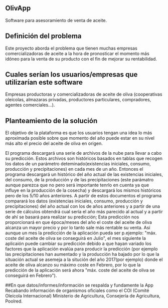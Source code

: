 ## OlivApp
Software para asesoramiento de venta de aceite.

## Definición del problema
Este proyecto aborda el problema que tienen muchas empresas comercializadoras de aceite a la hora de pronosticar el momento más idóneo para la venta de su producto con el fin de mejorar su rentabilidad.

## Cuales serían los usuarios/empresas que utilizarían este software
Empresas productoras y comercializadoras de aceite de oliva (cooperativas oleícolas, almazaras privadas, productores particulares, compradores, agentes comerciales...).

## Planteamiento de la solución
El objetivo de la plataforma es que los usuarios tengan una idea lo más aproximada posible sobre que momento del año puede estar en su nivel más alto el precio del aceite de oliva en origen.

El programa descargará una serie de archivos de la nube para llevar a cabo su predicción. Estos archivos son históricos basados en tablas que recogen los datos de un parámetro deteminado(existencias iniciales, consumo, producción y precipitaciones) en cada mes de un año. Entonces el programa descargará un histórico del año actual de las existencias iniciales, del consumo, de la producción y de las precipitaciones (este parámatro aunque parezca que no pero será importante tenrlo en cuenta ya que influye en la producción de la cosecha) y descargará los mismos históricos pero de los 5/10 años anteriores. A partir de estos documentos el programa comparará los datos (existencias iniciales, consumo, producción y precipitaciones) del año actual con los de años anteriores y a partir de una serie de cálculos obtendrá cual sería el año más parecido al actual y a partir de ahí se basará para realizar su predicción; Esta predicción nos proporcionará en que época/meses del año el coste del aceite de oliva alcanza un mayor precio y por lo tanto sale más rentable su venta.
Así aunque un mes la predicción de la aplicación pueda ser p.ejemplo: "máx. coste del aceite de oliva se conseguirá en Julio", el mes siguiente la aplicaión puede cambiar su predicción debido a que hayan variado los factores que la aplicación evalúa para producir la predicción (por ejemplo las precipitaciones han aumentado y la producción ha bajado por lo que la situación actual se asemeja a la situción del año 2017(por ejemplo) donde el aceite de oliva alcanzo su máximo coste en Febrero, por lo que la predicción de la aplicación será ahora "máx. coste del aceite de oliva se conseguirá en Febrero").

##En que datos/informes/información se respalda y fundamente la App
Recabando información de organismos oficiales como el COI (Comité Oleícola Internacional) Ministerio de Agricultura, Consejería de Agricultura, Poolred.
